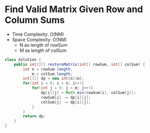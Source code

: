 # Find Valid Matrix Given Row and Column Sums

- Time Complexity: O(NM)
- Space Complexity: O(NM)
  - N as length of rowSum
  - M as length of colSum

```java
class Solution {
    public int[][] restoreMatrix(int[] rowSum, int[] colSum) {
        int n = rowSum.length,
            m = colSum.length;
        int[][] dp = new int[n][m];
        for(int i = 0; i < n; i++){
            for(int j = 0; j < m; j++){
                dp[i][j] = Math.min(rowSum[i], colSum[j]);
                rowSum[i] -= dp[i][j];
                colSum[j] -= dp[i][j];
            }
        }
        return dp;
    }
}
```
